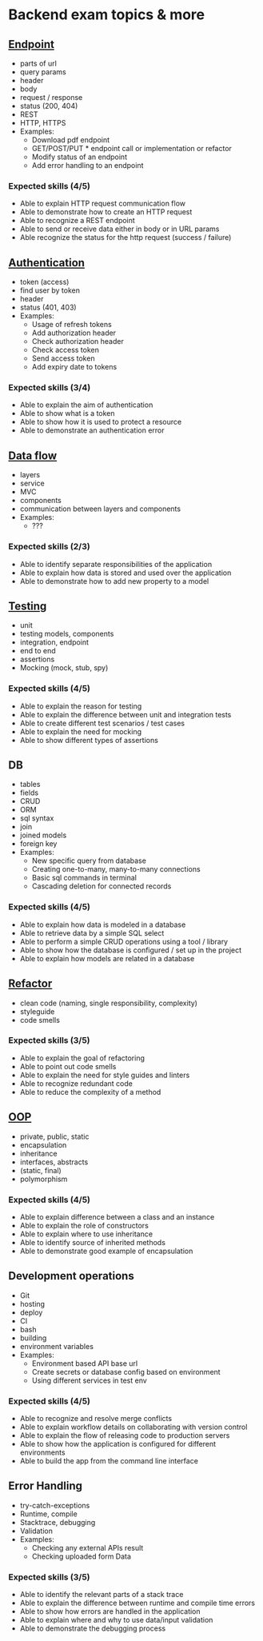 # Backend exam topics & more

## [Endpoint](https://github.com/green-fox-academy/Konock/blob/master/final_exam_preparation/Endpoint.md)
  - parts of url
  - query params
  - header
  - body
  - request / response
  - status (200, 404)
  - REST
  - HTTP, HTTPS
  - Examples:
    - Download pdf endpoint
    - GET/POST/PUT * endpoint call or implementation or refactor
    - Modify status of an endpoint
    - Add error handling to an endpoint

### Expected skills (4/5)

  - Able to explain HTTP request communication flow
  - Able to demonstrate how to create an HTTP request
  - Able to recognize a REST endpoint
  - Able to send or receive data either in body or in URL params
  - Able recognize the status for the http request (success / failure)

## [Authentication](https://github.com/green-fox-academy/Konock/blob/master/final_exam_preparation/Authentication.md)

  - token (access)
  - find user by token
  - header
  - status (401, 403)
  - Examples:
    - Usage of refresh tokens
    - Add authorization header
    - Check authorization header
    - Check access token
    - Send access token
    - Add expiry date to tokens

### Expected skills (3/4)

  - Able to explain the aim of authentication
  - Able to show what is a token
  - Able to show how it is used to protect a resource
  - Able to demonstrate an authentication error

## [Data flow](https://github.com/green-fox-academy/Konock/blob/master/final_exam_preparation/Data%20flow.md)
  - layers
  - service
  - MVC
  - components
  - communication between layers and components
  - Examples:
    - ???

### Expected skills (2/3)

  - Able to identify separate responsibilities of the application
  - Able to explain how data is stored and used over the application
  - Able to demonstrate how to add new property to a model

## [Testing](https://github.com/green-fox-academy/Konock/blob/master/final_exam_preparation/Testing.md)

  - unit
  - testing models, components
  - integration, endpoint
  - end to end
  - assertions
  - Mocking (mock, stub, spy)

### Expected skills (4/5)

  - Able to explain the reason for testing
  - Able to explain the difference between unit and integration tests
  - Able to create different test scenarios / test cases
  - Able to explain the need for mocking
  - Able to show different types of assertions

## DB

  - tables
  - fields
  - CRUD
  - ORM
  - sql syntax
  - join
  - joined models
  - foreign key
  - Examples:
    - New specific query from database
    - Creating one-to-many, many-to-many connections
    - Basic sql commands in terminal
    - Cascading deletion for connected records

### Expected skills (4/5)

  - Able to explain how data is modeled in a database
  - Able to retrieve data by a simple SQL select
  - Able to perform a simple CRUD operations using a tool / library
  - Able to show how the database is configured / set up in the project
  - Able to explain how models are related in a database

## [Refactor](https://github.com/green-fox-academy/Konock/blob/master/final_exam_preparation/Refactor.md)

  - clean code (naming, single responsibility, complexity)
  - styleguide
  - code smells

### Expected skills (3/5)

  - Able to explain the goal of refactoring
  - Able to point out code smells
  - Able to explain the need for style guides and linters
  - Able to recognize redundant code
  - Able to reduce the complexity of a method

## [OOP](https://github.com/green-fox-academy/Konock/blob/master/final_exam_preparation/OOP.md)

  - private, public, static
  - encapsulation
  - inheritance
  - interfaces, abstracts
  - (static, final)
  - polymorphism

### Expected skills (4/5)

  - Able to explain difference between a class and an instance
  - Able to explain the role of constructors
  - Able to explain where to use inheritance
  - Able to identify source of inherited methods
  - Able to demonstrate good example of encapsulation

## Development operations

  - Git
  - hosting
  - deploy
  - CI
  - bash
  - building
  - environment variables
  - Examples:
    - Environment based API base url
    - Create secrets or database config based on environment
    - Using different services in test env

### Expected skills (4/5)

  - Able to recognize and resolve merge conflicts
  - Able to explain workflow details on collaborating with version control
  - Able to explain the flow of releasing code to production servers
  - Able to show how the application is configured for different environments
  - Able to build the app from the command line interface

## Error Handling

  - try-catch-exceptions
  - Runtime, compile
  - Stacktrace, debugging
  - Validation
  - Examples:
    - Checking any external APIs result
    - Checking uploaded form Data

### Expected skills (3/5)

  - Able to identify the relevant parts of a stack trace
  - Able to explain the difference between runtime and compile time errors
  - Able to show how errors are handled in the application
  - Able to explain where and why to use data/input validation
  - Able to demonstrate the debugging process
